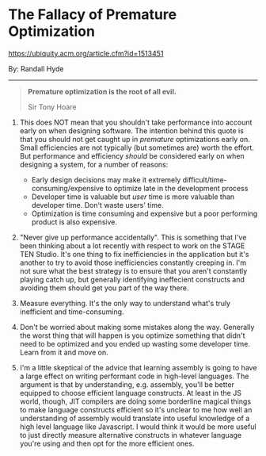 # The Fallacy of Premature Optimization

https://ubiquity.acm.org/article.cfm?id=1513451

By: Randall Hyde

---

> **Premature optimization is the root of all evil.**
>
> Sir Tony Hoare

1. This does NOT mean that you shouldn't take performance into account early on when designing software. The intention behind this quote is that you should not get caught up in *premature* optimizations early on. Small efficiencies are not typically (but sometimes are) worth the effort. But performance and efficiency *should* be considered early on when designing a system, for a number of reasons:
    - Early design decisions may make it extremely difficult/time-consuming/expensive to optimize late in the development process
    - Developer time is valuable but *user* time is more valuable than developer time. Don't waste users' time.
    - Optimization is time consuming and expensive but a poor performing product is also expensive.

1. "Never give up performance accidentally". This is something that I've been thinking about a lot recently with respect to work on the STAGE TEN Studio. It's one thing to fix inefficiencies in the application but it's another to try to avoid those inefficiencies constantly creeping in. I'm not sure what the best strategy is to ensure that you aren't constantly playing catch up, but generally identifying ineffecient constructs and avoiding them should get you part of the way there.

1. Measure everything. It's the only way to understand what's truly inefficient and time-consuming.

1. Don't be worried about making some mistakes along the way. Generally the worst thing that will happen is you optimize something that didn't need to be optimized and you ended up wasting some developer time. Learn from it and move on.

1. I'm a little skeptical of the advice that learning assembly is going to have a large effect on writing performant code in high-level languages. The argument is that by understanding, e.g. assembly, you'll be better equipped to choose efficient language constructs. At least in the JS world, though, JIT compilers are doing some borderline magical things to make language constructs efficient so it's unclear to me how well an understanding of assembly would translate into useful knowledge of a high level language like Javascript. I would think it would be more useful to just directly measure alternative constructs in whatever language you're using and then opt for the more efficient ones. 
